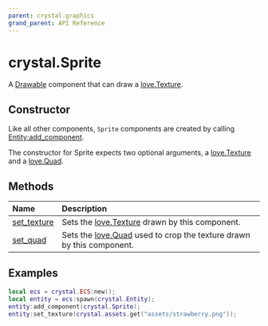 ```yaml
---
parent: crystal.graphics
grand_parent: API Reference
---
```


# crystal.Sprite

A [Drawable](drawable) component that can draw a [love.Texture](https://love2d.org/wiki/Texture).

## Constructor

Like all other components, `Sprite` components are created by calling [Entity:add_component](/crystal/api/ecs/entity_add_component).

The constructor for Sprite expects two optional arguments, a [love.Texture](https://love2d.org/wiki/Texture) and a [love.Quad](https://love2d.org/wiki/Quad).

## Methods

| Name                              | Description                                                                                          |
| :-------------------------------- | :--------------------------------------------------------------------------------------------------- |
| [set_texture](sprite_set_texture) | Sets the [love.Texture](https://love2d.org/wiki/Texture) drawn by this component.                    |
| [set_quad](sprite_set_quad)       | Sets the [love.Quad](https://love2d.org/wiki/Quad) used to crop the texture drawn by this component. |

## Examples

```lua
local ecs = crystal.ECS:new();
local entity = ecs:spawn(crystal.Entity);
entity:add_component(crystal.Sprite);
entity:set_texture(crystal.assets.get("assets/strawberry.png"));
```
